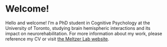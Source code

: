 # Welcome!

Hello and welcome! I’m a PhD student in Cognitive Psychology at the University of Toronto, studying brain hemispheric interactions and its impact on neurorehabilitation. For more information about my work, please reference my CV or visit [the Meltzer Lab website](https://meltzerlab.org/).




